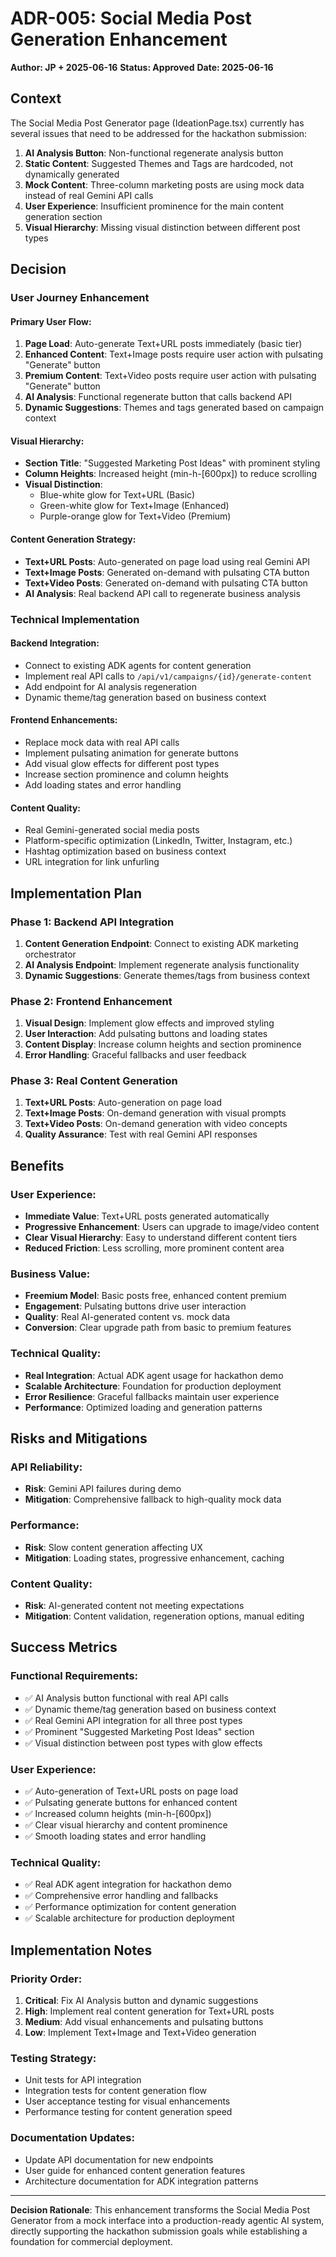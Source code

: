 # ADR-005: Social Media Post Generation Enhancement

**Author: JP + 2025-06-16**
**Status: Approved**
**Date: 2025-06-16**

## Context

The Social Media Post Generator page (IdeationPage.tsx) currently has several issues that need to be addressed for the hackathon submission:

1. **AI Analysis Button**: Non-functional regenerate analysis button
2. **Static Content**: Suggested Themes and Tags are hardcoded, not dynamically generated
3. **Mock Content**: Three-column marketing posts are using mock data instead of real Gemini API calls
4. **User Experience**: Insufficient prominence for the main content generation section
5. **Visual Hierarchy**: Missing visual distinction between different post types

## Decision

### User Journey Enhancement

#### **Primary User Flow:**
1. **Page Load**: Auto-generate Text+URL posts immediately (basic tier)
2. **Enhanced Content**: Text+Image posts require user action with pulsating "Generate" button
3. **Premium Content**: Text+Video posts require user action with pulsating "Generate" button
4. **AI Analysis**: Functional regenerate button that calls backend API
5. **Dynamic Suggestions**: Themes and tags generated based on campaign context

#### **Visual Hierarchy:**
- **Section Title**: "Suggested Marketing Post Ideas" with prominent styling
- **Column Heights**: Increased height (min-h-[600px]) to reduce scrolling
- **Visual Distinction**: 
  - Blue-white glow for Text+URL (Basic)
  - Green-white glow for Text+Image (Enhanced) 
  - Purple-orange glow for Text+Video (Premium)

#### **Content Generation Strategy:**
- **Text+URL Posts**: Auto-generated on page load using real Gemini API
- **Text+Image Posts**: Generated on-demand with pulsating CTA button
- **Text+Video Posts**: Generated on-demand with pulsating CTA button
- **AI Analysis**: Real backend API call to regenerate business analysis

### Technical Implementation

#### **Backend Integration:**
- Connect to existing ADK agents for content generation
- Implement real API calls to `/api/v1/campaigns/{id}/generate-content`
- Add endpoint for AI analysis regeneration
- Dynamic theme/tag generation based on business context

#### **Frontend Enhancements:**
- Replace mock data with real API calls
- Implement pulsating animation for generate buttons
- Add visual glow effects for different post types
- Increase section prominence and column heights
- Add loading states and error handling

#### **Content Quality:**
- Real Gemini-generated social media posts
- Platform-specific optimization (LinkedIn, Twitter, Instagram, etc.)
- Hashtag optimization based on business context
- URL integration for link unfurling

## Implementation Plan

### Phase 1: Backend API Integration
1. **Content Generation Endpoint**: Connect to existing ADK marketing orchestrator
2. **AI Analysis Endpoint**: Implement regenerate analysis functionality
3. **Dynamic Suggestions**: Generate themes/tags from business context

### Phase 2: Frontend Enhancement
1. **Visual Design**: Implement glow effects and improved styling
2. **User Interaction**: Add pulsating buttons and loading states
3. **Content Display**: Increase column heights and section prominence
4. **Error Handling**: Graceful fallbacks and user feedback

### Phase 3: Real Content Generation
1. **Text+URL Posts**: Auto-generation on page load
2. **Text+Image Posts**: On-demand generation with visual prompts
3. **Text+Video Posts**: On-demand generation with video concepts
4. **Quality Assurance**: Test with real Gemini API responses

## Benefits

### **User Experience:**
- **Immediate Value**: Text+URL posts generated automatically
- **Progressive Enhancement**: Users can upgrade to image/video content
- **Clear Visual Hierarchy**: Easy to understand different content tiers
- **Reduced Friction**: Less scrolling, more prominent content area

### **Business Value:**
- **Freemium Model**: Basic posts free, enhanced content premium
- **Engagement**: Pulsating buttons drive user interaction
- **Quality**: Real AI-generated content vs. mock data
- **Conversion**: Clear upgrade path from basic to premium features

### **Technical Quality:**
- **Real Integration**: Actual ADK agent usage for hackathon demo
- **Scalable Architecture**: Foundation for production deployment
- **Error Resilience**: Graceful fallbacks maintain user experience
- **Performance**: Optimized loading and generation patterns

## Risks and Mitigations

### **API Reliability:**
- **Risk**: Gemini API failures during demo
- **Mitigation**: Comprehensive fallback to high-quality mock data

### **Performance:**
- **Risk**: Slow content generation affecting UX
- **Mitigation**: Loading states, progressive enhancement, caching

### **Content Quality:**
- **Risk**: AI-generated content not meeting expectations
- **Mitigation**: Content validation, regeneration options, manual editing

## Success Metrics

### **Functional Requirements:**
- ✅ AI Analysis button functional with real API calls
- ✅ Dynamic theme/tag generation based on business context
- ✅ Real Gemini API integration for all three post types
- ✅ Prominent "Suggested Marketing Post Ideas" section
- ✅ Visual distinction between post types with glow effects

### **User Experience:**
- ✅ Auto-generation of Text+URL posts on page load
- ✅ Pulsating generate buttons for enhanced content
- ✅ Increased column heights (min-h-[600px])
- ✅ Clear visual hierarchy and content prominence
- ✅ Smooth loading states and error handling

### **Technical Quality:**
- ✅ Real ADK agent integration for hackathon demo
- ✅ Comprehensive error handling and fallbacks
- ✅ Performance optimization for content generation
- ✅ Scalable architecture for production deployment

## Implementation Notes

### **Priority Order:**
1. **Critical**: Fix AI Analysis button and dynamic suggestions
2. **High**: Implement real content generation for Text+URL posts
3. **Medium**: Add visual enhancements and pulsating buttons
4. **Low**: Implement Text+Image and Text+Video generation

### **Testing Strategy:**
- Unit tests for API integration
- Integration tests for content generation flow
- User acceptance testing for visual enhancements
- Performance testing for content generation speed

### **Documentation Updates:**
- Update API documentation for new endpoints
- User guide for enhanced content generation features
- Architecture documentation for ADK integration patterns

---

**Decision Rationale**: This enhancement transforms the Social Media Post Generator from a mock interface into a production-ready agentic AI system, directly supporting the hackathon submission goals while establishing a foundation for commercial deployment. 